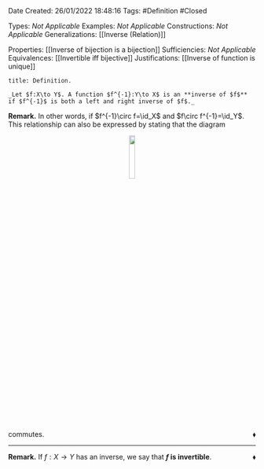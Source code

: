 <br />
<br />

Date Created: 26/01/2022 18:48:16
Tags: #Definition #Closed 

Types: _Not Applicable_
Examples: _Not Applicable_ 
Constructions: _Not Applicable_
Generalizations: [[Inverse (Relation)]]

Properties: [[Inverse of bijection is a bijection]]
Sufficiencies: _Not Applicable_
Equivalences: [[Invertible iff bijective]]
Justifications: [[Inverse of function is unique]]

``` ad-Definition
title: Definition.

_Let $f:X\to Y$. A function $f^{-1}:Y\to X$ is an **inverse of $f$** if $f^{-1}$ is both a left and right inverse of $f$._

```

**Remark.** In other words, if $f^{-1}\circ f=\id_X$ and $f\circ f^{-1}=\id_Y$. This relationship can also be expressed by stating that the diagram

<center><img src="https://raw.githubusercontent.com/zhaoshenzhai/MathWiki/master/Images/09-02-2022_2225/image.svg", width=15%></center>

commutes.<span style="float:right;">$\blacklozenge$</span>

---

**Remark.** If $f:X\to Y$ has an inverse, we say that **$f$ is invertible**.<span style="float:right;">$\blacklozenge$</span>
